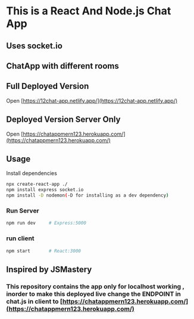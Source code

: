 # This is a React And Node.js Chat App
## Uses socket.io
## ChatApp with different rooms

## Full Deployed Version 
Open [https://12chat-app.netlify.app/](https://12chat-app.netlify.app/)

## Deployed Version Server Only
Open [https://chatappmern123.herokuapp.com/](https://chatappmern123.herokuapp.com/)

## Usage

Install dependencies

```bash
npx create-react-app ./
npm install express socket.io 
npm install -D nodemon(-D for installing as a dev dependency)
```

### Run Server

```bash
npm run dev     # Express:5000 
```

### run client
```bash
npm start       # React:3000 
```

## Inspired by JSMastery

### This repository contains the app only for localhost working , inorder to make this deployed live change the ENDPOINT in chat.js in client to [https://chatappmern123.herokuapp.com/](https://chatappmern123.herokuapp.com/)
